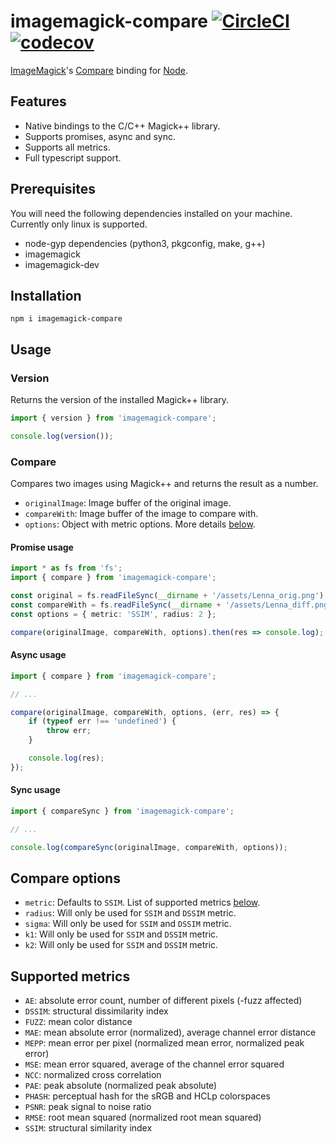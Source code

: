 # imagemagick-compare [![CircleCI](https://img.shields.io/circleci/build/github/joberthel/imagemagick-compare/main)](https://circleci.com/gh/joberthel/imagemagick-compare/tree/main) [![codecov](https://img.shields.io/codecov/c/gh/joberthel/imagemagick-compare?token=JSAR7F2AIF)](https://codecov.io/gh/joberthel/imagemagick-compare)

[ImageMagick](http://www.imagemagick.org/)'s [Compare](https://imagemagick.org/script/compare.php) binding for [Node](http://nodejs.org/).

## Features

-   Native bindings to the C/C++ Magick++ library.
-   Supports promises, async and sync.
-   Supports all metrics.
-   Full typescript support.

## Prerequisites

You will need the following dependencies installed on your machine. Currently only linux is supported.

-   node-gyp dependencies (python3, pkgconfig, make, g++)
-   imagemagick
-   imagemagick-dev

## Installation

```
npm i imagemagick-compare
```

## Usage

### Version

Returns the version of the installed Magick++ library.

```ts
import { version } from 'imagemagick-compare';

console.log(version());
```

### Compare

Compares two images using Magick++ and returns the result as a number.

-   `originalImage`: Image buffer of the original image.
-   `compareWith`: Image buffer of the image to compare with.
-   `options`: Object with metric options. More details [below](#compare-options).

#### Promise usage

```ts
import * as fs from 'fs';
import { compare } from 'imagemagick-compare';

const original = fs.readFileSync(__dirname + '/assets/Lenna_orig.png');
const compareWith = fs.readFileSync(__dirname + '/assets/Lenna_diff.png');
const options = { metric: 'SSIM', radius: 2 };

compare(originalImage, compareWith, options).then(res => console.log);
```

#### Async usage

```ts
import { compare } from 'imagemagick-compare';

// ...

compare(originalImage, compareWith, options, (err, res) => {
    if (typeof err !== 'undefined') {
        throw err;
    }

    console.log(res);
});
```

#### Sync usage

```ts
import { compareSync } from 'imagemagick-compare';

// ...

console.log(compareSync(originalImage, compareWith, options));
```

## Compare options

-   `metric`: Defaults to `SSIM`. List of supported metrics [below](#supported-metrics).
-   `radius`: Will only be used for `SSIM` and `DSSIM` metric.
-   `sigma`: Will only be used for `SSIM` and `DSSIM` metric.
-   `k1`: Will only be used for `SSIM` and `DSSIM` metric.
-   `k2`: Will only be used for `SSIM` and `DSSIM` metric.

## Supported metrics

-   `AE`: absolute error count, number of different pixels (-fuzz affected)
-   `DSSIM`: structural dissimilarity index
-   `FUZZ`: mean color distance
-   `MAE`: mean absolute error (normalized), average channel error distance
-   `MEPP`: mean error per pixel (normalized mean error, normalized peak error)
-   `MSE`: mean error squared, average of the channel error squared
-   `NCC`: normalized cross correlation
-   `PAE`: peak absolute (normalized peak absolute)
-   `PHASH`: perceptual hash for the sRGB and HCLp colorspaces
-   `PSNR`: peak signal to noise ratio
-   `RMSE`: root mean squared (normalized root mean squared)
-   `SSIM`: structural similarity index

